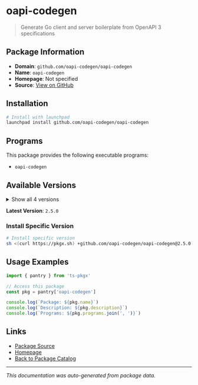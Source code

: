 # oapi-codegen

> Generate Go client and server boilerplate from OpenAPI 3 specifications

## Package Information

- **Domain**: `github.com/oapi-codegen/oapi-codegen`
- **Name**: `oapi-codegen`
- **Homepage**: Not specified
- **Source**: [View on GitHub](https://github.com/pkgxdev/pantry/tree/main/projects/github.com/oapi-codegen/oapi-codegen/package.yml)

## Installation

```bash
# Install with launchpad
launchpad install github.com/oapi-codegen/oapi-codegen
```

## Programs

This package provides the following executable programs:

- `oapi-codegen`

## Available Versions

<details>
<summary>Show all 4 versions</summary>

- `2.5.0`, `2.4.1`, `2.4.0`, `2.3.0`

</details>

**Latest Version**: `2.5.0`

### Install Specific Version

```bash
# Install specific version
sh <(curl https://pkgx.sh) +github.com/oapi-codegen/oapi-codegen@2.5.0 -- $SHELL -i
```

## Usage Examples

```typescript
import { pantry } from 'ts-pkgx'

// Access this package
const pkg = pantry['oapi-codegen']

console.log(`Package: ${pkg.name}`)
console.log(`Description: ${pkg.description}`)
console.log(`Programs: ${pkg.programs.join(', ')}`)
```

## Links

- [Package Source](https://github.com/pkgxdev/pantry/tree/main/projects/github.com/oapi-codegen/oapi-codegen/package.yml)
- [Homepage](#)
- [Back to Package Catalog](../../../package-catalog.md)

---

*This documentation was auto-generated from package data.*
